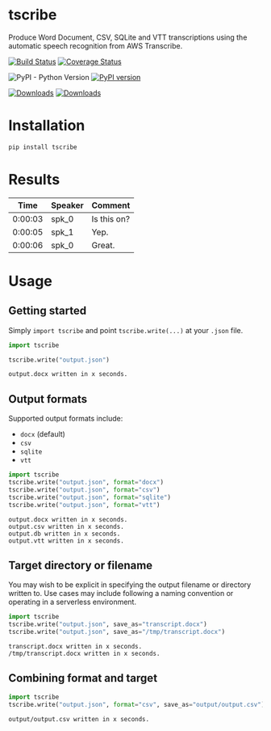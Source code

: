 tscribe
=======

Produce Word Document, CSV, SQLite and VTT transcriptions using the automatic speech recognition from AWS Transcribe.

[![Build Status](https://travis-ci.com/kibaffo33/aws_transcribe_to_docx.svg?branch=master)](https://travis-ci.com/kibaffo33/aws_transcribe_to_docx)
[![Coverage Status](https://coveralls.io/repos/github/kibaffo33/aws_transcribe_to_docx/badge.svg?branch=master)](https://coveralls.io/github/kibaffo33/aws_transcribe_to_docx?branch=master)

![PyPI - Python Version](https://img.shields.io/pypi/pyversions/tscribe)
[![PyPI version](https://badge.fury.io/py/tscribe.svg)](https://badge.fury.io/py/tscribe)

[![Downloads](https://pepy.tech/badge/tscribe)](https://pepy.tech/project/tscribe)
[![Downloads](https://pepy.tech/badge/tscribe/month)](https://pepy.tech/project/tscribe/month)


# Installation

```bash
pip install tscribe
```


# Results

| Time    | Speaker | Comment     |
| ------- | ------- | ----------- |
| 0:00:03 | spk_0   | Is this on? |
| 0:00:05 | spk_1   | Yep.        |
| 0:00:06 | spk_0   | Great.      |


# Usage

## Getting started

Simply `import tscribe` and point `tscribe.write(...)` at your `.json` file.

```python
import tscribe

tscribe.write("output.json")
```
```
output.docx written in x seconds.
```

## Output formats

Supported output formats include:
* `docx` (default)
* `csv`
* `sqlite`
* `vtt`

```python
import tscribe
tscribe.write("output.json", format="docx")
tscribe.write("output.json", format="csv")
tscribe.write("output.json", format="sqlite")
tscribe.write("output.json", format="vtt")
```
```
output.docx written in x seconds.
output.csv written in x seconds.
output.db written in x seconds.
output.vtt written in x seconds.
```

## Target directory or filename 

You may wish to be explicit in specifying the output filename or directory written to. Use cases may include following a naming convention or operating in a serverless environment.

```python
import tscribe
tscribe.write("output.json", save_as="transcript.docx")
tscribe.write("output.json", save_as="/tmp/transcript.docx")
```
```
transcript.docx written in x seconds.
/tmp/transcript.docx written in x seconds.
```

## Combining format and target

```python
import tscribe
tscribe.write("output.json", format="csv", save_as="output/output.csv")
```
```
output/output.csv written in x seconds.
```
